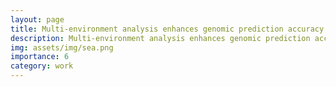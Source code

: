 ```yaml
---
layout: page
title: Multi-environment analysis enhances genomic prediction accuracy of agronomic traits in sesame
description: Multi-environment analysis enhances genomic prediction accuracy of agronomic traits in sesame
img: assets/img/sea.png
importance: 6
category: work
---
```


